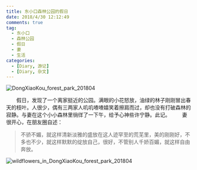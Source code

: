 ```yaml
---
title: 东小口森林公园的假日
date: 2018/4/30 12:12:49
comments: true
tag: 
  - 东小口
  - 森林公园
  - 假日
  - 妻
  - 生活
categories:
  - [Diary, 游记]
  - [Diary, 杂文]
---
```


![DongXiaoKou_forest_park_201804](https://oss.xknife.net/DongXiaoKou_forest_park_201804.jpg)

　　假日，发现了一个离家挺近的公园。满眼的小花怒放，油绿的林子刚刚冒出春天的枝叶。人很少，偶有三两家人叽叽喳喳嬉笑着擦肩而过，却也没有打破森林的寂静。与妻在这个小小森林里徜徉了一下午，给予心神些许宁静。此记。
　　妻很开心，在朋友圈自述：

> 不骄不媚，就这样清新淡雅的盛放在这人迹罕至的荒芜里，美的刚刚好，不多也不少，就这样默默的绽放自己，很好，不管别人千娇百媚，就这样自由奔放。

![wildflowers_in_DongXiaoKou_forest_park_201804](https://oss.xknife.net/wildflowers_in_DongXiaoKou_forest_park_201804.jpg)